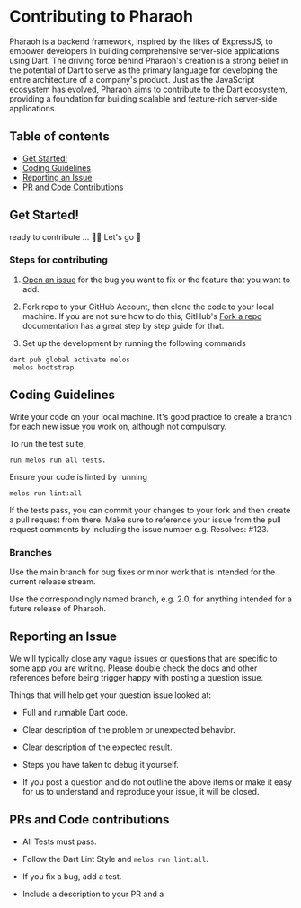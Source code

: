 # Contributing to Pharaoh

Pharaoh is a backend framework, inspired by the likes of ExpressJS, to empower developers in building comprehensive server-side applications using Dart. The driving force behind Pharaoh's creation is a strong belief in the potential of Dart to serve as the primary language for developing the entire architecture of a company's product. Just as the JavaScript ecosystem has evolved, Pharaoh aims to contribute to the Dart ecosystem, providing a foundation for building scalable and feature-rich server-side applications.

## Table of contents

- [Get Started!](#get-started)
- [Coding Guidelines](#coding-guidelines)
- [Reporting an Issue](#reporting-an-issue)
- [PR and Code Contributions](#PRs-and-Code-contributions)

## Get Started!

ready to contribute ... 👋🏽 Let's go 🚀

### Steps for contributing
1. [Open an issue](https://github.com/codekeyz/pharaoh/issues/new/choose) for the bug you want to fix or the feature that you want to add.

2. Fork repo to your GitHub Account, then clone the code to your local machine. If you are not sure how to do this, GitHub's [Fork a repo](https://docs.github.com/en/get-started/quickstart/fork-a-repo) documentation has a great step by step guide for that.

3. Set up the development by running the following commands

```
dart pub global activate melos
 melos bootstrap
```
## Coding Guidelines

Write your code on your local machine. It's good practice to create a branch for
each new issue you work on, although not compulsory.

To run the test suite,
```
run melos run all tests.
``` 

Ensure your code is linted by running 
```
melos run lint:all
```

If the tests pass, you can commit your changes to your fork and then create
a pull request from there. Make sure to reference your issue from the pull request comments by including the issue number e.g. Resolves: #123.

### Branches
Use the main branch for bug fixes or minor work that is intended for the
current release stream.

Use the correspondingly named branch, e.g. 2.0, for anything intended for
a future release of Pharaoh.

## Reporting an Issue

We will typically close any vague issues or questions that are specific to some
app you are writing. Please double check the docs and other references before
being trigger happy with posting a question issue.

Things that will help get your question issue looked at:

- Full and runnable Dart code.

- Clear description of the problem or unexpected behavior.

- Clear description of the expected result.

- Steps you have taken to debug it yourself.

- If you post a question and do not outline the above items or make it easy for us to understand and reproduce your issue, it will be closed.

## PRs and Code contributions
- All Tests must pass.

- Follow the Dart Lint Style and `melos run lint:all`.

- If you fix a bug, add a test.

- Include a description to your PR and a



